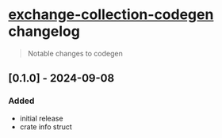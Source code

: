 # [exchange-collection-codegen](./README.md) changelog
> Notable changes to codegen


## [0.1.0] - 2024-09-08
### Added
- initial release
- crate info struct

